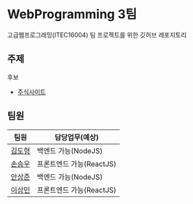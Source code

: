 
# WebProgramming 3팀
고급웹프로그래밍(ITEC16004) 팀 프로젝트를 위한 깃허브 레포지토리

## 주제

후보
  - [주식사이트](https://www.investing.com/)

## 팀원

| 팀원 | 담당업무(예상) |
|-----|---------|
|[김도형](https://github.com/DooooH)|백엔드 가능(NodeJS)|
|[손승우](https://github.com/S0N05)|프론트엔드 가능(ReactJS)|
|[안상준](https://github.com/twknds)|백엔드 가능(NodeJS)|
|[이상민](https://github.com/Sangmeeeee)|프론트엔드 가능(ReactJS)|

